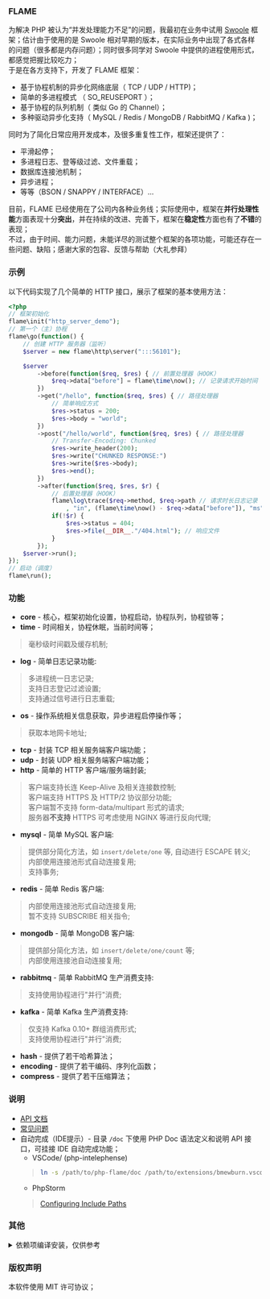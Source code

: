 ### FLAME
为解决 PHP 被认为“并发处理能力不足”的问题，我最初在业务中试用 [Swoole](https://www.swoole.com/) 框架；估计由于使用的是 Swoole 相对早期的版本，在实际业务中出现了各式各样的问题（很多都是内存问题）；同时很多同学对 Swoole 中提供的进程使用形式，都感觉把握比较吃力；  
于是在各方支持下，开发了 FLAME 框架：

* 基于协程机制的异步化网络底层（ TCP / UDP / HTTP)；
* 简单的多进程模式 （ SO_REUSEPORT ）；
* 基于协程的队列机制（ 类似 Go 的 Channel）；
* 多种驱动异步化支持（ MySQL / Redis / MongoDB / RabbitMQ / Kafka )；

同时为了简化日常应用开发成本，及很多重复性工作，框架还提供了：
* 平滑起停；
* 多进程日志、登等级过滤、文件重载；
* 数据库连接池机制；
* 异步进程；
* 等等（BSON / SNAPPY / INTERFACE）...

目前，FLAME 已经使用在了公司内各种业务线；实际使用中，框架在**并行处理性能**方面表现十分**突出**，并在持续的改进、完善下，框架在**稳定性**方面也有了**不错**的表现；  
不过，由于时间、能力问题，未能详尽的测试整个框架的各项功能，可能还存在一些问题、缺陷；感谢大家的包容、反馈与帮助（大礼参拜）

### 示例
以下代码实现了几个简单的 HTTP 接口，展示了框架的基本使用方法：

``` PHP
<?php
// 框架初始化
flame\init("http_server_demo");
// 第一个（主）协程
flame\go(function() {
    // 创建 HTTP 服务器（监听）
    $server = new flame\http\server(":::56101");

    $server
        ->before(function($req, $res) { // 前置处理器（HOOK）
            $req->data["before"] = flame\time\now(); // 记录请求开始时间
        })
        ->get("/hello", function($req, $res) { // 路径处理器
            // 简单响应方式
            $res->status = 200;
            $res->body = "world";
        })
        ->post("/hello/world", function($req, $res) { // 路径处理器
            // Transfer-Encoding: Chunked
            $res->write_header(200);
            $res->write("CHUNKED RESPONSE:")
            $res->write($res->body);
            $res->end();
        })
        ->after(function($req, $res, $r) {
            // 后置处理器（HOOK）
            flame\log\trace($req->method, $req->path // 请求时长日志记录
                , "in", (flame\time\now() - $req->data["before"]), "ms");
            if(!$r) {
                $res->status = 404;
                $res->file(__DIR__."/404.html"); // 响应文件
            }
        });
    $server->run();
});
// 启动（调度）
flame\run();
```

### 功能

* **core** - 核心，框架初始化设置，协程启动，协程队列，协程锁等；
* **time** - 时间相关，协程休眠，当前时间等；
> 毫秒级时间戳及缓存机制;  
* **log** - 简单日志记录功能:
> 多进程统一日志记录;  
> 支持日志登记过滤设置;  
> 支持通过信号进行日志重载;  
* **os** - 操作系统相关信息获取，异步进程启停操作等；
> 获取本地网卡地址;
* **tcp** - 封装 TCP 相关服务端客户端功能；
* **udp** - 封装 UDP 相关服务端客户端功能；
* **http** - 简单的 HTTP 客户端/服务端封装;
> 客户端支持长连 Keep-Alive 及相关连接数控制;  
> 客户端支持 HTTPS 及 HTTP/2 协议部分功能;  
> 客户端暂不支持 form-data/multipart 形式的请求;  
> 服务器**不支持** HTTPS 可考虑使用 NGINX 等进行反向代理;  
* **mysql** - 简单 MySQL 客户端:
> 提供部分简化方法，如 `insert/delete/one` 等, 自动进行 ESCAPE 转义;  
> 内部使用连接池形式自动连接复用;  
> 支持事务;  
* **redis** - 简单 Redis 客户端:
> 内部使用连接池形式自动连接复用;  
> 暂不支持 SUBSCRIBE 相关指令;  
* **mongodb** - 简单 MongoDB 客户端:
> 提供部分简化方法，如 `insert/delete/one/count` 等;  
> 内部使用连接池自动连接复用;  
* **rabbitmq** - 简单 RabbitMQ 生产消费支持:
> 支持使用协程进行"并行"消费;
* **kafka** - 简单 Kafka 生产消费支持:
> 仅支持 Kafka 0.10+ 群组消费形式;  
> 支持使用协程进行"并行"消费;  
* **hash** - 提供了若干哈希算法；
* **encoding** - 提供了若干编码、序列化函数；
* **compress** - 提供了若干压缩算法；

### 说明
* [API 文档](https://github.com/terrywh/php-flame/tree/master/doc)
* [常见问题](https://github.com/terrywh/php-flame/wiki/%E5%B8%B8%E8%A7%81%E9%97%AE%E9%A2%98)
* 自动完成（IDE提示）- 目录 `/doc` 下使用 PHP Doc 语法定义和说明 API 接口，可挂接 IDE 自动完成功能；
    * VSCode/ (php-intelephense)
    > ``` Bash
    > ln -s /path/to/php-flame/doc /path/to/extensions/bmewburn.vscode-intelephense-client-x.x.xx/node_modules/intelephense/lib/stub/flame
    > ```
    * PhpStorm
    > [Configuring Include Paths](https://www.jetbrains.com/help/phpstorm/configuring-include-paths.html#Configuring_Include_Paths.xml)

### 其他
<details><summary>依赖项编译安装，仅供参考</summary>
<p>

#### boost
``` Bash
./bootstrap.sh --prefix=/data/vendor/boost-1.70.0
./b2 --prefix=/data/vendor/boost-1.70.0 cxxflags="-fPIC" variant=release link=static threading=multi install
```

#### cpp-parser
``` Bash
make install
```

#### lltoml
``` Bash
CFLAGS="-O2 -DNDEBUG" CXXFLAGS="-O2 -DNDEBUG" make
make install
```

#### hiredis
``` Bash
CC=gcc make
PREFIX=/data/vendor/hiredis-0.14.0 make install
# 未提供禁用动态库选项
# rm /data/vendor/hiredis-0.14.0/lib/*.so*
```

#### openssl
``` Bash
CC=gcc CXX=g++ ./Configure no-shared --prefix=/data/vendor/openssl-1.1.1c linux-x86_64
make && make install
```

#### AMQP-CPP
``` Bash
mkdir stage && cd stage
CC=gcc CXX=g++ CXXFLAGS="-fPIC -I/data/vendor/openssl-1.1.1c/include" LDFLAGS="-L/data/vendor/openssl-1.1.c/lib" cmake -DCMAKE_INSTALL_PREFIX=/data/vendor/amqpcpp-4.1.5 -DCMAKE_BUILD_TYPE=Release -DAMQP-CPP_LINUX_TCP=ON ../
make && make install
```

<!--
#### sasl2
``` Bash
PKG_CONFIG_PATH=/data/vendor/openssl-1.1.1c/lib/pkgconfig CC=gcc CXX=g++ CFLAGS=-fPIC CXXFLAGS=-fPIC ./configure --prefix=/data/vendor/sasl2 --with-openssl=/data/vendor/openssl-1.1.1c --without-ldap --enable-shared=no
make && make install
```
-->

#### mongoc-driver
``` Bash
mkdir stage && cd stage
CC=gcc CXX=g++ CFLAGS="-fPIC" LDFLAGS="-pthread -ldl" PKG_CONFIG_PATH=/data/vendor/openssl-1.1.1c/lib/pkgconfig cmake -DCMAKE_INSTALL_PREFIX=/data/vendor/mongoc-1.15.0 -DCMAKE_INSTALL_LIBDIR=lib -DCMAKE_BUILD_TYPE=Release -DENABLE_STATIC=ON -DENABLE_SASL=OFF -DENABLE_SHM_COUNTERS=OFF -DENABLE_TESTS=OFF -DENABLE_EXAMPLES=OFF -DENABLE_AUTOMATIC_INIT_AND_CLEANUP=OFF ../
make && make install
# 未提供 ENABLE_SHARED=OFF 或类似选项
# rm /data/vendor/mongoc-1.15.0/lib/*.so*
```

#### rdkafka
``` Bash
CC=gcc CXX=g++ PKG_CONFIG_PATH=/data/vendor/openssl-1.1.1c/lib/pkgconfig ./configure --prefix=/data/vendor/rdkafka-1.1.0 --disable-sasl
make && make install
# rm /data/vendor/rdkafka-1.1.0/lib/*.so*
cp src/snappy.h /data/vendor/rdkafka-1.1.0/include/librdkafka/
cp src/rdmurmur2.h /data/vendor/rdkafka-1.1.0/include/librdkafka/
cp src/xxhash.h /data/vendor/rdkafka-1.1.0/include/librdkafka/
```

#### PHP
``` Bash
CC=gcc CXX=g++ CFLAGS="-pthread" ./configure --prefix=/data/server/php-7.2.21 --with-config-file-path=/data/server/php-7.2.21/etc --disable-simplexml --disable-xml --disable-xmlreader --disable-xmlwriter --with-readline --enable-mbstring --without-pear --with-zlib --with-openssl=/data/vendor/openssl-1.1.1c --build=x86_64-linux-gnu
make && make install
```

<!--
# external openssl extension for php
CC=gcc CXX=g++ LDFLAGS="-pthread -ldl" ./configure --with-php-config=/data/server/php-7.2.19/bin/php-config --with-openssl=/data/vendor/openssl-1.1.1c --build=x86_64-linux-gnu
-->

#### libphpext
``` Bash
CXXFLAGS="-O2 -DNDEBUG" make
make install
```

#### c-ares
``` Bash
mkdir stage && cd stage
CC=gcc CXX=g++ cmake -DCARES_SHARED=OFF -DCARES_STATIC=ON -DCARES_STATIC_PIC=ON -DCMAKE_INSTALL_PREFIX=/data/vendor/cares-1.15.0 -DCMAKE_BUILD_TYPE=Release ../
make && make install
```

#### nghttp2
``` Bash
mkdir stage && cd stage
CC=gcc CXX=g++ CFLAGS="-fPIC" CXXFLAGS="-fPIC" PKG_CONFIG_PATH="/data/vendor/cares-1.15.0/lib/pkgconfig:/data/vendor/openssl-1.1.1c/lib/pkgconfig" cmake -DCMAKE_BUILD_TYPE=Release -DCMAKE_INSTALL_PREFIX=/data/vendor/nghttp2-1.39.2 -DENABLE_LIB_ONLY=ON -DENABLE_SHARED_LIB=OFF -DENABLE_STATIC_LIB=ON -DCMAKE_INSTALL_LIBDIR:PATH=lib ../
make && make install
```

#### curl
``` Bash
# quote: cmake for curl is poorly maintained
CC=gcc CXX=g++ CFLAGS=-fPIC CPPFLAGS=-fPIC ./configure --with-ssl=/data/vendor/openssl-1.1.1c --enable-ares=/data/vendor/cares-1.15.0 --with-nghttp2=/data/vendor/nghttp2-1.39.2 --enable-shared=no --enable-static --enable-ipv6 --without-brotli --without-libidn2 --without-libidn --without-librtmp --disable-unix-sockets --disable-ftp --disable-ldap --disable-ldaps --disable-rtsp --disable-dict --disable-file --disable-telnet --disable-tftp --disable-pop3 --disable-imap --disable-smb --disable-smtp --disable-gopher --without-libpsl --prefix=/data/vendor/curl-7.65.3
make && make install
```

#### maria-connector-c
``` Bash
mkdir stage && cd stage
CC=gcc CXX=g++ CFLAGS="-pthread" CXXFLAGS="-pthread" PKG_CONFIG_PATH=/data/vendor/openssl-1.1.1c/lib/pkgconfig:/data/vendor/curl-7.65.3/lib/pkgconfig cmake -DCMAKE_BUILD_TYPE=Release -DCLIENT_PLUGIN_SHA256_PASSWORD=STATIC -DCLIENT_PLUGIN_CACHING_SHA2_PASSWORD=STATIC -DCMAKE_INSTALL_PREFIX=/data/vendor/mariac-3.1.3 ../
make && make install
# rm /data/vendor/mariac-3.1.3/lib/mariadb/*.so*
```

</p>
</details>

### 版权声明
本软件使用 MIT 许可协议；
